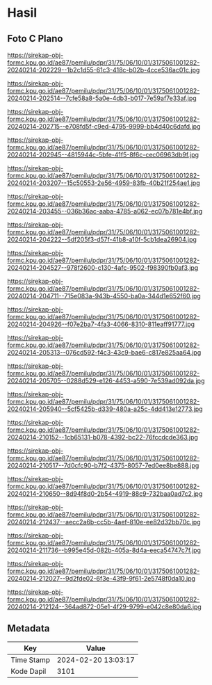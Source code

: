 # Hasil

## Foto C Plano

https://sirekap-obj-formc.kpu.go.id/ae87/pemilu/pdpr/31/75/06/10/01/3175061001282-20240214-202229--1b2c1d55-61c3-418c-b02b-4cce536ac01c.jpg

https://sirekap-obj-formc.kpu.go.id/ae87/pemilu/pdpr/31/75/06/10/01/3175061001282-20240214-202514--7cfe58a8-5a0e-4db3-b017-7e59af7e33af.jpg

https://sirekap-obj-formc.kpu.go.id/ae87/pemilu/pdpr/31/75/06/10/01/3175061001282-20240214-202715--e708fd5f-c9ed-4795-9999-bb4d40c6dafd.jpg

https://sirekap-obj-formc.kpu.go.id/ae87/pemilu/pdpr/31/75/06/10/01/3175061001282-20240214-202945--4815944c-5bfe-41f5-8f6c-cec06963db9f.jpg

https://sirekap-obj-formc.kpu.go.id/ae87/pemilu/pdpr/31/75/06/10/01/3175061001282-20240214-203207--15c50553-2e56-4959-83fb-40b21f254ae1.jpg

https://sirekap-obj-formc.kpu.go.id/ae87/pemilu/pdpr/31/75/06/10/01/3175061001282-20240214-203455--036b36ac-aaba-4785-a062-ec07b781e4bf.jpg

https://sirekap-obj-formc.kpu.go.id/ae87/pemilu/pdpr/31/75/06/10/01/3175061001282-20240214-204222--5df205f3-d57f-41b8-a10f-5cb1dea26904.jpg

https://sirekap-obj-formc.kpu.go.id/ae87/pemilu/pdpr/31/75/06/10/01/3175061001282-20240214-204527--978f2600-c130-4afc-9502-f98390fb0af3.jpg

https://sirekap-obj-formc.kpu.go.id/ae87/pemilu/pdpr/31/75/06/10/01/3175061001282-20240214-204711--715e083a-943b-4550-ba0a-344d1e652f60.jpg

https://sirekap-obj-formc.kpu.go.id/ae87/pemilu/pdpr/31/75/06/10/01/3175061001282-20240214-204926--f07e2ba7-4fa3-4066-8310-811eaff91777.jpg

https://sirekap-obj-formc.kpu.go.id/ae87/pemilu/pdpr/31/75/06/10/01/3175061001282-20240214-205313--076cd592-f4c3-43c9-bae6-c817e825aa64.jpg

https://sirekap-obj-formc.kpu.go.id/ae87/pemilu/pdpr/31/75/06/10/01/3175061001282-20240214-205705--0288d529-e126-4453-a590-7e539ad092da.jpg

https://sirekap-obj-formc.kpu.go.id/ae87/pemilu/pdpr/31/75/06/10/01/3175061001282-20240214-205940--5cf5425b-d339-480a-a25c-4dd413e12773.jpg

https://sirekap-obj-formc.kpu.go.id/ae87/pemilu/pdpr/31/75/06/10/01/3175061001282-20240214-210152--1cb65131-b078-4392-bc22-76fccdcde363.jpg

https://sirekap-obj-formc.kpu.go.id/ae87/pemilu/pdpr/31/75/06/10/01/3175061001282-20240214-210517--7d0cfc90-b7f2-4375-8057-7ed0ee8be888.jpg

https://sirekap-obj-formc.kpu.go.id/ae87/pemilu/pdpr/31/75/06/10/01/3175061001282-20240214-210650--8d94f8d0-2b54-4919-88c9-732baa0ad7c2.jpg

https://sirekap-obj-formc.kpu.go.id/ae87/pemilu/pdpr/31/75/06/10/01/3175061001282-20240214-212437--aecc2a6b-cc5b-4aef-810e-ee82d32bb70c.jpg

https://sirekap-obj-formc.kpu.go.id/ae87/pemilu/pdpr/31/75/06/10/01/3175061001282-20240214-211736--b995e45d-082b-405a-8d4a-eeca54747c7f.jpg

https://sirekap-obj-formc.kpu.go.id/ae87/pemilu/pdpr/31/75/06/10/01/3175061001282-20240214-212027--9d2fde02-6f3e-43f9-9f61-2e5748f0da10.jpg

https://sirekap-obj-formc.kpu.go.id/ae87/pemilu/pdpr/31/75/06/10/01/3175061001282-20240214-212124--364ad872-05e1-4f29-9799-e042c8e80da6.jpg


## Metadata

| Key        | Value               |
| ---------- | ------------------- |
| Time Stamp | 2024-02-20 13:03:17 |
| Kode Dapil | 3101                |



